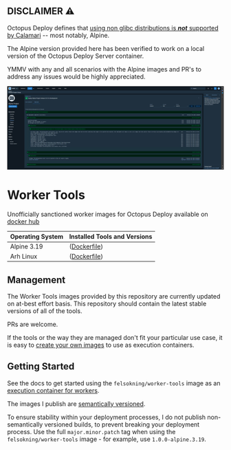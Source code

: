 ## DISCLAIMER :warning:
Octopus Deploy defines that [using non glibc distributions is _**not**_ supported by Calamari](https://octopus.com/docs/projects/steps/execution-containers-for-workers#supported-linux-distributions) -- most notably, Alpine. 

The Alpine version provided here has been verified to work on a local version of the Octopus Deploy Server container. 

YMMV with any and all scenarios with the Alpine images and PR's to address any issues would be highly appreciated.

![Proof Alpine Works for Script Process](./alpine_proof.png)

# Worker Tools

Unofficially sanctioned worker images for Octopus Deploy available on [docker hub](https://hub.docker.com/r/felsokning/worker-tools)

| Operating System         | Installed Tools and Versions                                                                                                                         |
|--------------------------|------------------------------------------------------------------------------------------------------------------------------------------------------|
| Alpine 3.19              | ([Dockerfile](https://github.com/felsoking/worker-tools/blob/master/Alpine.3.19/Dockerfile))                                                         |
| Arh Linux                | ([Dockerfile](https://github.com/OctopusDeploy/WorkerTools/blob/master/Arch/Dockerfile))                                                             |

## Management

The Worker Tools images provided by this repository are currently updated on at-best effort basis. This repository should contain the latest stable versions of all of the tools.

PRs are welcome. 

If the tools or the way they are managed don't fit your particular use case, it is easy to [create your own images](https://octopus.com/docs/projects/steps/execution-containers-for-workers#which-image) to use as execution containers.

## Getting Started

See the docs to get started using the `felsokning/worker-tools` image as an [execution container for workers](https://octopus.com/docs/deployment-process/execution-containers-for-workers).

The images I publish are [semantically versioned](https://semver.org/). 

To ensure stability within your deployment processes, I do not publish non-semantically versioned builds, to prevent breaking your deployment process. Use the full `major.minor.patch` tag when using the `felsokning/worker-tools` image - for example, use `1.0.0-alpine.3.19`. 